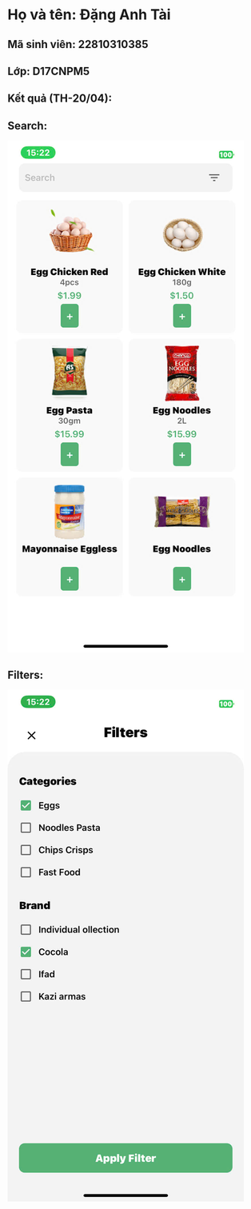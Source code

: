 # Họ và tên: Đặng Anh Tài
## Mã sinh viên: 22810310385
## Lớp: D17CNPM5
## Kết quả (TH-20/04):
## Search:
![](anh_1.jpg)
## Filters:
![](anh_2.jpg)
